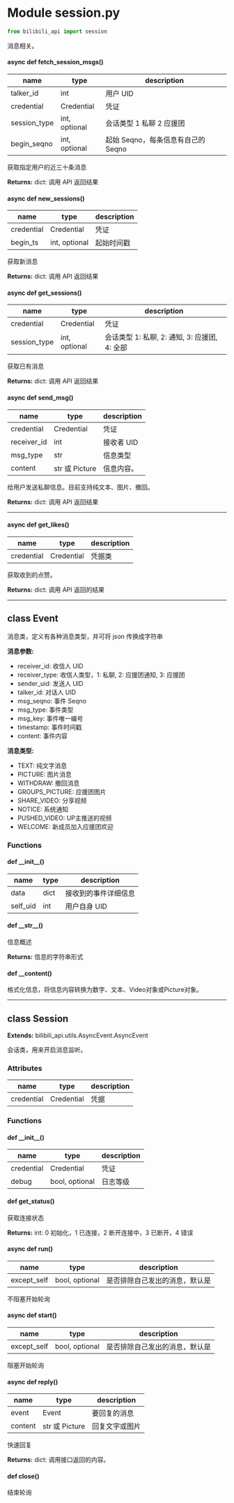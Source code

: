# Module session.py

```python
from bilibili_api import session
```

消息相关。

#### async def fetch_session_msgs()

| name         | type          | description                      |
| ------------ | ------------- | -------------------------------- |
| talker_id    | int           | 用户 UID                         |
| credential   | Credential    | 凭证                             |
| session_type | int, optional | 会话类型 1 私聊 2 应援团          |
| begin_seqno  | int, optional | 起始 Seqno，每条信息有自己的Seqno |

获取指定用户的近三十条消息

**Returns:** dict: 调用 API 返回结果

#### async def new_sessions()

| name       | type          | description |
| ---------- | ------------- | ----------- |
| credential | Credential    | 凭证        |
| begin_ts   | int, optional | 起始时间戳  |

获取新消息

**Returns:** dict: 调用 API 返回结果

#### async def get_sessions()

| name         | type          | description                                 |
| ------------ | ------------- | ------------------------------------------- |
| credential   | Credential    | 凭证                                        |
| session_type | int, optional | 会话类型 1: 私聊, 2: 通知, 3: 应援团, 4: 全部 |

获取已有消息

**Returns:** dict: 调用 API 返回结果

#### async def send_msg()

| name        | type          | description |
| ----------- | ------------- | ----------- |
| credential  | Credential    | 凭证        |
| receiver_id | int           | 接收者 UID  |
| msg_type    | str           | 信息类型    |
| content     | str 或 Picture | 信息内容。  |

给用户发送私聊信息。目前支持纯文本、图片、撤回。

**Returns:** dict: 调用 API 返回结果

---

#### async def get_likes()

| name | type | description |
| ---- | ---- | ----------- |
| credential | Credential | 凭据类 |

获取收到的点赞。

**Returns:** dict: 调用 API 返回的结果

---

## class Event

消息类，定义有各种消息类型，并可将 json 传换成字符串

**消息参数:**

+ receiver_id:   收信人 UID
+ receiver_type: 收信人类型，1: 私聊, 2: 应援团通知, 3: 应援团
+ sender_uid:    发送人 UID
+ talker_id:     对话人 UID
+ msg_seqno:     事件 Seqno
+ msg_type:      事件类型
+ msg_key:       事件唯一编号
+ timestamp:     事件时间戳
+ content:       事件内容

**消息类型:**

+ TEXT:           纯文字消息
+ PICTURE:        图片消息
+ WITHDRAW:       撤回消息
+ GROUPS_PICTURE: 应援团图片
+ SHARE_VIDEO:    分享视频
+ NOTICE:         系统通知
+ PUSHED_VIDEO:   UP主推送的视频
+ WELCOME:        新成员加入应援团欢迎

### Functions

#### def \_\_init\_\_()

| name     | type | description         |
| -------- | ---- | ------------------- |
| data     | dict | 接收到的事件详细信息 |
| self_uid | int  | 用户自身 UID        |

#### def \_\_str\_\_()

信息概述

**Returns:** 信息的字符串形式

#### def \_\_content()

格式化信息，将信息内容转换为数字、文本、Video对象或Picture对象。

---

## class Session

**Extends:** bilibili_api.utils.AsyncEvent.AsyncEvent

会话类，用来开启消息监听。

### Attributes

| name | type | description |
| ---- | ---- | ----------- |
| credential | Credential | 凭据 |

### Functions

#### def \_\_init\_\_()

| name       | type           | description |
| ---------- | -------------- | ----------- |
| credential | Credential     | 凭证        |
| debug      | bool, optional | 日志等级    |

#### def get_status()

获取连接状态

**Returns:** int: 0 初始化，1 已连接，2 断开连接中，3 已断开，4 错误

#### async def run()

| name        | type           | description                  |
| ----------- | -------------- | ---------------------------- |
| except_self | bool, optional | 是否排除自己发出的消息，默认是 |

不阻塞开始轮询

#### async def start()

| name        | type           | description                  |
| ----------- | -------------- | ---------------------------- |
| except_self | bool, optional | 是否排除自己发出的消息，默认是 |

阻塞开始轮询

#### async def reply()

| name    | type  | description |
| ------- | ----- | ----------- |
| event   | Event | 要回复的消息 |
| content | str 或 Picture | 回复文字或图片 |

快速回复

**Returns:** dict: 调用接口返回的内容。

#### def close()

结束轮询
